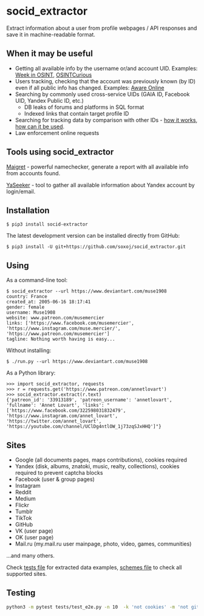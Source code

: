 # socid_extractor

Extract information about a user from profile webpages / API responses and save it in machine-readable format.

## When it may be useful

- Getting all available info by the username or/and account UID. Examples: [Week in OSINT](https://medium.com/week-in-osint/getting-a-grasp-on-googleids-77a8ab707e43), [OSINTCurious](https://osintcurio.us/2019/10/01/searching-instagram-part-2/)
- Users tracking, checking that the account was previously known (by ID) even if all public info has changed. Examples: [Aware Online](https://www.aware-online.com/en/importance-of-user-ids-in-social-media-investigations/)
- Searching by commonly used cross-service UIDs (GAIA ID, Facebook UID, Yandex Public ID, etc.)
  - DB leaks of forums and platforms in SQL format
  - Indexed links that contain target profile ID
- Searching for tracking data by comparison with other IDs - [how it works](https://www.eff.org/wp/behind-the-one-way-mirror), [how can it be used](https://www.nytimes.com/interactive/2019/12/19/opinion/location-tracking-cell-phone.html).
- Law enforcement online requests

## Tools using socid_extractor

[Maigret](https://github.com/soxoj/maigret) - powerful namechecker, generate a report with all available info from accounts found. 

[YaSeeker](https://github.com/HowToFind-bot/YaSeeker) - tool to gather all available information about Yandex account by login/email.

## Installation

    $ pip3 install socid-extractor

The latest development version can be installed directly from GitHub:

    $ pip3 install -U git+https://github.com/soxoj/socid_extractor.git

## Using

As a command-line tool:
```
$ socid_extractor --url https://www.deviantart.com/muse1908
country: France
created_at: 2005-06-16 18:17:41
gender: female
username: Muse1908
website: www.patreon.com/musemercier
links: ['https://www.facebook.com/musemercier', 'https://www.instagram.com/muse.mercier/', 'https://www.patreon.com/musemercier']
tagline: Nothing worth having is easy...
```

Without installing: 
```
$ ./run.py --url https://www.deviantart.com/muse1908
```

As a Python library:
```
>>> import socid_extractor, requests
>>> r = requests.get('https://www.patreon.com/annetlovart')
>>> socid_extractor.extract(r.text)
{'patreon_id': '33913189', 'patreon_username': 'annetlovart', 'fullname': 'Annet Lovart', 'links': "['https://www.facebook.com/322598031832479', 'https://www.instagram.com/annet_lovart', 'https://twitter.com/annet_lovart', 'https://youtube.com/channel/UClDg4ntlOW_1j73zqSJxHHQ']"}
```

## Sites

- Google (all documents pages, maps contributions), cookies required
- Yandex (disk, albums, znatoki, music, realty, collections), cookies required to prevent captcha blocks
- Facebook (user & group pages)
- Instagram
- Reddit
- Medium
- Flickr
- Tumblr
- TikTok
- GitHub
- VK (user page)
- OK (user page)
- Mail.ru (my.mail.ru user mainpage, photo, video, games, communities)

...and many others.

Check [tests file](./tests/test_e2e.py) for extracted data examples, [schemes file](./socid_extractor/schemes.py) to check all supported sites.


## Testing

```sh
python3 -m pytest tests/test_e2e.py -n 10  -k 'not cookies' -m 'not github_failed and not rate_limited'
```
